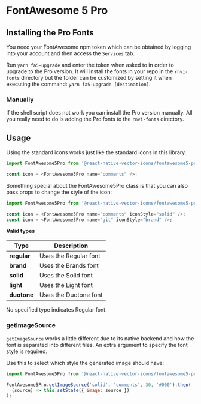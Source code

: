 # FontAwesome 5 Pro

## Installing the Pro Fonts

You need your FontAwesome npm token which can be obtained by logging into your
account and then access the `Services` tab.

Run `yarn fa5-upgrade` and enter the token
when asked to in order to upgrade to the Pro version. It will install the fonts
in your repo in the `rnvi-fonts` directory but the folder can be customized by
setting it when executing the command: `yarn fa5-upgrade [destination]`.

### Manually

If the shell script does not work you can install the Pro version manually.
All you really need to do is adding the Pro fonts to the `rnvi-fonts` directory.

## Usage

Using the standard icons works just like the standard icons in this library.

```javascript
import FontAwesome5Pro from '@react-native-vector-icons/fontawesome5-pro';

const icon = <FontAwesome5Pro name="comments" />;
```

Something special about the FontAwesome5Pro class is that you can also pass props
to change the style of the icon:

```javascript
import FontAwesome5Pro from '@react-native-vector-icons/fontawesome5-pro';

const icon = <FontAwesome5Pro name="comments" iconStyle="solid" />;
const icon = <FontAwesome5Pro name="git" iconStyle="brand" />;
```

**Valid types**

| Type         | Description               |
| ------------ | --------------------- |
| **regular**  | Uses the Regular font |
| **brand**    | Uses the Brands font  |
| **solid**    | Uses the Solid font   |
| **light**    | Uses the Light font   |
| **duotone**  | Uses the Duotone font |

No specified type indicates Regular font.

### getImageSource

`getImageSource` works a little different due to its native backend and how the
font is separated into different files. An extra argument to specify the font
style is required.

Use this to select which style the generated image should have:

```javascript
import FontAwesome5Pro from '@react-native-vector-icons/fontawesome5-pro';

FontAwesome5Pro.getImageSource('solid', 'comments', 30, '#000').then(
  (source) => this.setState({ image: source })
);
```

